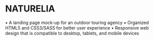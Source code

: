 # NATURELIA


•	A landing page mock-up for an outdoor touring agency
•	Organized HTML5 and CSS3/SASS for better user experience
•	Responsive web design that is compatible to desktop, tablets, and mobile devices
